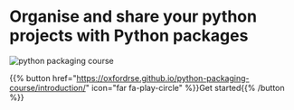 # Organise and share your python projects with Python packages

![python packaging course](/python-packaging-course/python_packaging_course_1080.jpg "python packaging course")

{{% button href="https://oxfordrse.github.io/python-packaging-course/introduction/" icon="far fa-play-circle" %}}Get started{{% /button %}}
